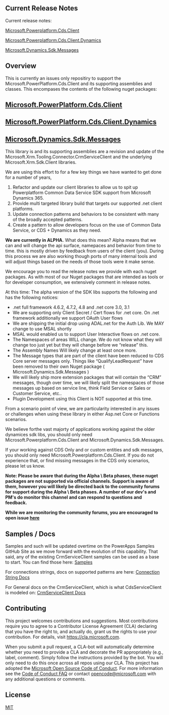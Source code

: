 ## Current Release Notes
Current release notes:

[Microsoft.Powerplatform.Cds.Client](releasenotes/Microsoft.Powerplatform.Cds.Client.ReleaseNotes.txt)

[Microsoft.Powerplatform.Cds.Client.Dynamics](releasenotes/Microsoft.Powerplatform.Cds.Client.Dynamics.ReleaseNotes.txt)

[Microsoft.Dynamics.Sdk.Messages](releasenotes/Microsoft.Dynamics.Sdk.Messages.ReleaseNotes.txt)

## Overview
This is currently an issues only repositiry to support the Microsoft.PowerPlatform.Cds.Client and its supporting assemblies and classes. 
This encompases the contents of the following nuget packages:

[Microsoft.PowerPlatform.Cds.Client](https://www.nuget.org/packages/Microsoft.PowerPlatform.Cds.Client)
-
[Microsoft.PowerPlatform.Cds.Client.Dynamics](https://www.nuget.org/packages/Microsoft.PowerPlatform.Cds.Client.Dynamics)
-
[Microsoft.Dynamics.Sdk.Messages](https://www.nuget.org/packages/Microsoft.Dynamics.Sdk.Messages)
-
This library is and its supporting assemblies are a revision and update of the Microsoft.Xrm.Tooling.Connector.CrmServiceClient and the underlying Microsoft.Xrm.Sdk.Client libraries. 

We are using this effort to for a few key things we have wanted to get done for a number of years, 
1. Refactor and update our client libraries to allow us to spit up Powerplatform Common Data Service SDK support from Microsoft Dynamics 365.
2. Provide multi targeted library build that targets our supported .net client platforms.
3. Update connection patterns and behaviors to be consistent with many of the broadly accepted patterns.
4. Create a pattern to allow developers focus on the use of Common Data Service, or CDS + Dynamics as they need. 

<b>We are currently in ALPHA.</b> 
What does this mean? 
Alpha means that we can and will change the api surface, namepaces and behavior from time to time. this is mostly driven by feedback from users of the client (you).   During this process we are also working though ports of many internal tools and will adjust  things based on the needs of those tools were it make sense. 

We encourage you to read the release notes we provide with each nuget packages. As with most of our Nuget packages that are intended as tools or for developer consumption, we extensively comment in release notes. 

At this time: 
The alpha version of the SDK libs supports the following and has the following notices: 

* .net full framework 4.6.2, 4.7.2, 4.8 and .net core 3.0, 3.1 
* We are supporting only Client Secret / Cert flows for .net core.  On .net framework additionally we support OAuth User flows
* We are shipping the initial drop using ADAL.net for the Auth Lib.   We MAY change to use MSAL shortly 
* MSAL would enabled us to support User Interactive flows on .net core. 
* The Namespaces of areas WILL change.  We do not know what they will change too just yet but they will change before we “release” this.
* The Assembly Names Will likely change at least once more. 
* The Message types that are part of the client have been reduced to CDS Core server messages only.  Things like “QualifyLeadRequest” have been removed to their own Nuget package ( Microsoft.Dynamics.Sdk.Messages ) 
* We will likely ship more extension packages that will contain the “CRM” messages,  though over time, we will likely split the namespaces of those messages up based on service line,  think Field Service or Sales or Customer Service, etc..
* Plugin Development using this Client is NOT supported at this time. 

From a scenario point of view,  we are particularity interested in any issues or challenges when using these library in either Asp.net Core or Functions scenarios. 
 
We believe forthe vast majorty of applications working against the older dynamices sdk libs, you should only need Microsoft.Powerplatform.Cds.Client and Microsoft.Dynamics.Sdk.Messages.

If your working against CDS Only and or custom entities and sdk messages, you should only need Microsoft.Powerplatform.Cds.Client.  If you do not experience that, or find missing messages in the CDS only scenarios, please let us know. 

 
<b>Note: Please be aware that during the Alpha \ Beta phases, these nuget packages are not supported via official channels. 
Support is aware of them, however you will likely be directed back to the community forums for support during the Alpha \ Beta phases.  A number of our dev's and PM's do monitor this channel and can respond to questions and feedback. 

While we are monitoring the community forums,  you are encouraged to open issue [here](https://github.com/microsoft/PowerPlatform-CdsServiceClient/issues) 
</b>

## Samples / Docs
Samples and such will be updated overtime on the PowerApps Samples GitHub Site as we move forward with the evolution of this capability. That said, any of the existing CrmServiceClient samples can be used as a base to start. You can find those here: [Samples](https://github.com/microsoft/PowerApps-Samples/tree/master/cds/orgsvc/C%23)

For connections strings, docs on supported patterns are here: [Connection String Docs](https://docs.microsoft.com/en-us/powerapps/developer/common-data-service/xrm-tooling/use-connection-strings-xrm-tooling-connect)

For General docs on the CrmServiceClient, which is what CdsServiceClient is modeled on: [CrmServiceClient Docs](https://docs.microsoft.com/en-us/powerapps/developer/common-data-service/xrm-tooling/build-windows-client-applications-xrm-tools)

## Contributing
This project welcomes contributions and suggestions.  Most contributions require you to agree to a Contributor License Agreement (CLA) declaring that you have the right to, and actually do, grant us the rights to use your contribution. For details, visit https://cla.microsoft.com.

When you submit a pull request, a CLA-bot will automatically determine whether you need to provide
a CLA and decorate the PR appropriately (e.g., label, comment). Simply follow the instructions
provided by the bot. You will only need to do this once across all repos using our CLA.
This project has adopted the [Microsoft Open Source Code of Conduct](https://opensource.microsoft.com/codeofconduct/).
For more information see the [Code of Conduct FAQ](https://opensource.microsoft.com/codeofconduct/faq/) or
contact [opencode@microsoft.com](mailto:opencode@microsoft.com) with any additional questions or comments.


## License

[MIT](LICENSE)
